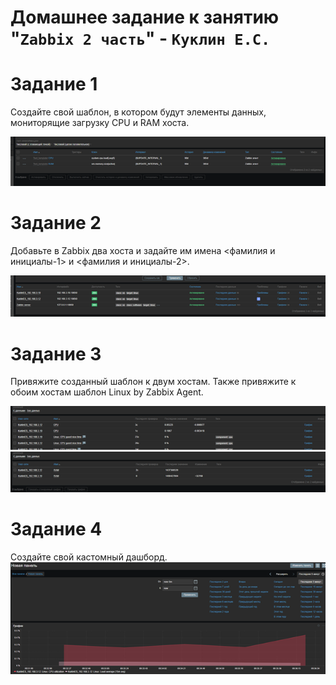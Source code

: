 # Домашнее задание к занятию "`Zabbix 2 часть`" - `Куклин Е.С.`


# Задание 1
Создайте свой шаблон, в котором будут элементы данных, мониторящие загрузку CPU и RAM хоста.

![alt text](image.png)

# Задание 2
Добавьте в Zabbix два хоста и задайте им имена <фамилия и инициалы-1> и <фамилия и инициалы-2>.

 ![alt text](image-1.png)

# Задание 3
Привяжите созданный шаблон к двум хостам. Также привяжите к обоим хостам шаблон Linux by Zabbix Agent.

 ![alt text](image-2.png)
 ![alt text](image-3.png)
 
# Задание 4
Создайте свой кастомный дашборд.
 ![alt text](image-4.png)
